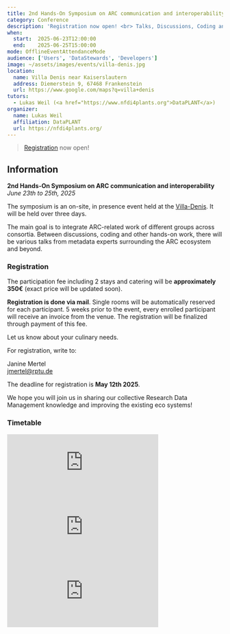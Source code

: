 ```yaml
---
title: 2nd Hands-On Symposium on ARC communication and interoperability
category: Conference
description: 'Registration now open! <br> Talks, Discussions, Coding and much more about the ARC ecosystem and beyond!'
when:
  start:  2025-06-23T12:00:00
  end:    2025-06-25T15:00:00
mode: OfflineEventAttendanceMode
audience: ['Users', 'DataStewards', 'Developers']
image: ~/assets/images/events/villa-denis.jpg
location:
  name: Villa Denis near Kaiserslautern
  address: Diemerstein 9, 67468 Frankenstein
  url: https://www.google.com/maps?q=villa+denis
tutors:
  - Lukas Weil (<a href="https://www.nfdi4plants.org">DataPLANT</a>)
organizer:
  name: Lukas Weil
  affiliation: DataPLANT
  url: https://nfdi4plants.org/
---
```


> [Registration](#registration) now open!  

## Information

**2nd Hands-On Symposium on ARC communication and interoperability**  
*June 23th to 25th, 2025*

The symposium is an on-site, in presence event held at the [Villa-Denis](https://rptu.de/ueber-die-rptu/stiften-und-foerdern/tagungszentrum-villa-denis). It will be held over three days. 

The main goal is to integrate ARC-related work of different groups across consortia. Between discussions, coding and other hands-on work, there will be various talks from metadata experts surrounding the ARC ecosystem and beyond.


### Registration

The participation fee including 2 stays and catering will be **approximately 350€** (exact price will be updated soon).

**Registration is done via mail**. Single rooms will be automatically reserved for each participant. 5 weeks prior to the event, every enrolled participant will receive an invoice from the venue. The registration will be finalized through payment of this fee. 

Let us know about your culinary needs.

For registration, write to:

Janine Mertel<br>
<a href="javascript:location='mailto:jmertel@rptu.de">jmertel@rptu.de</a>

The deadline for registration is **May 12th 2025**.
 
We hope you will join us in sharing our collective Research Data Management knowledge and improving the existing eco systems!


### Timetable

<iframe src="https://kroki.io/mermaid/svg/eNpVkMFuwyAQRO_-ir3kViJjEqniVrWqfKiVSvmCFRAbxd61gFbt3xdDfQgnNG-GWVYI0Vgf1xl_B7ZOg-FlRZMakcGIlFID-SS22YDh7gLw7VY1n2YHnTq2ZxAwMGVLARaTe-ewYIK-18tSRPzx8V889PowNEWNziTPBJ-Bx4DV-RKC_8Z5u4IGKXXbPkE3ARR6dTFuCbkxVZg8nqfCeiQbxYX26EmrjE8VXlZH2WHunsYNPheo9uzDOFc2HucifXyRmQD2J7vaWDOveRXOwWOdaus33jxR3tYOa52c_gDRu13T" style="border:0;min-width:70%;" allowfullscreen="" loading="lazy" referrerpolicy="no-referrer-when-downgrade"></iframe>

<iframe src="https://kroki.io/mermaid/svg/eNpVkEFuwyAQRfc-xWyyKxaxa7Vlm6pl0ciV0guM8MRGMWABltrbF0PSKqzQe1_DHxhj1aDDMuPP0Q0kQDmzoIoVS2JEG2MF6UQ3pAD6C3lw53NhOs4EzWPNO2DwtVJImWwGjPTmvMEIUgpjMsRvHa5wJ8XuWGUaSEXtLHx6N3osyROFsLEGQAB_EZw_wL7uJshWoh0C6-12T37PRXvzJdAvZCG9tJpbpM0jmulfS1QXbcdNPmXZFXnX6eSUxjmjQ1qaCO7fbHnp-7FaNcGfbErhMvCdIuvXuPGutKh5Ma_a2vSbSTxfN-DTLy4rZPs" style="border:0;min-width:70%" loading="lazy" referrerpolicy="no-referrer-when-downgrade"></iframe>

<iframe src="https://kroki.io/mermaid/svg/eNp1jz1vwyAQhnf_iluylQrbyVDWSpGHRKmSofMJLjaKOSygUvvveyFupQ5lQs_z3pdSqnE-LzN-HaMjAzaGBW1plIgRuZQG5JXoJIDpRgni9fpgvswE3e5Z70DBOzmmLKnqHBbaxxSwwDCYECrET59XuBnM5lhhJlt8ZHhLcUwY_mUDssvqxPc_GNAvRusn6CaAqveecYYzBdkxi2_b6tup2tNCLB3szfO4Nmj7GthO0PyZeYnW41zRq1xKBD8F2vRS0OvHPocPthP8ym4d9w2dSFpO" style="border:0;min-width:70%;" allowfullscreen="" loading="lazy" referrerpolicy="no-referrer-when-downgrade"></iframe>

